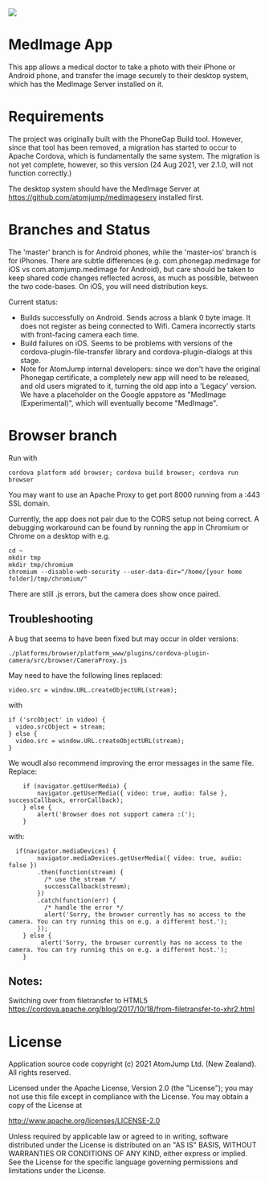<img src="http://medimage.co.nz/wp-content/uploads/2018/04/icon-60.png">

# MedImage App

This app allows a medical doctor to take a photo with their iPhone or Android phone, and transfer the image
securely to their desktop system, which has the MedImage Server installed on it.

# Requirements

The project was originally built with the PhoneGap Build tool.
However, since that tool has been removed, a migration has started to occur
to Apache Cordova, which is fundamentally the same system. The migration
is not yet complete, however, so this version (24 Aug 2021, ver 2.1.0, will not function correctly.)

The desktop system should have the MedImage Server at https://github.com/atomjump/medimageserv installed first.


# Branches and Status


The 'master' branch is for Android phones, while the 'master-ios' branch is for iPhones. There are subtle differences (e.g. com.phonegap.medimage for iOS vs com.atomjump.medimage for Android), but care should be taken to keep shared code changes reflected across, as much as possible, between the two code-bases.
On iOS, you will need distribution keys.

Current status:

* Builds successfully on Android. Sends across a blank 0 byte image. It does not register as being connected to Wifi. Camera incorrectly starts with front-facing camera each time.
* Build failures on iOS. Seems to be problems with versions of the cordova-plugin-file-transfer library and cordova-plugin-dialogs at this stage.
* Note for AtomJump internal developers: since we don't have the original Phonegap certificate, a completely new app will need to be released, and old users migrated to it, turning the old app into a 'Legacy' version. We have a placeholder on the Google appstore as "MedImage (Experimental)", which will eventually become "MedImage". 

# Browser branch

Run with 
```
cordova platform add browser; cordova build browser; cordova run browser
```
You may want to use an Apache Proxy to get port 8000 running from a :443 SSL domain.

Currently, the app does not pair due to the CORS setup not being correct. A debugging workaround can be found by running the app in Chromium or Chrome on a desktop with e.g.
```
cd ~
mkdir tmp
mkdir tmp/chromium
chromium --disable-web-security --user-data-dir="/home/[your home folder]/tmp/chromium/"
```
There are still .js errors, but the camera does show once paired.


## Troubleshooting

A bug that seems to have been fixed but may occur in older versions:
```
./platforms/browser/platform_www/plugins/cordova-plugin-camera/src/browser/CameraProxy.js
```
May need to have the following lines replaced:
```
video.src = window.URL.createObjectURL(stream);
```

with 
```
if ('srcObject' in video) {
  video.srcObject = stream;
} else {
  video.src = window.URL.createObjectURL(stream);
}
```

We woudl also recommend improving the error messages in the same file. Replace:
```
    if (navigator.getUserMedia) {
        navigator.getUserMedia({ video: true, audio: false }, successCallback, errorCallback);
    } else {
        alert('Browser does not support camera :(');
    }
```
with:
```
  if(navigator.mediaDevices) {
		navigator.mediaDevices.getUserMedia({ video: true, audio: false })
		.then(function(stream) {
		  /* use the stream */
		  successCallback(stream);
		})
		.catch(function(err) {
		  /* handle the error */
		  alert('Sorry, the browser currently has no access to the camera. You can try running this on e.g. a different host.');
		});
	} else {
		 alert('Sorry, the browser currently has no access to the camera. You can try running this on e.g. a different host.');
	}
```



## Notes:

Switching over from filetransfer to HTML5
https://cordova.apache.org/blog/2017/10/18/from-filetransfer-to-xhr2.html


# License

Application source code copyright (c) 2021 AtomJump Ltd. (New Zealand). All rights reserved.


Licensed under the Apache License, Version 2.0 (the "License");
you may not use this file except in compliance with the License.
You may obtain a copy of the License at

http://www.apache.org/licenses/LICENSE-2.0

Unless required by applicable law or agreed to in writing, software
distributed under the License is distributed on an "AS IS" BASIS,
WITHOUT WARRANTIES OR CONDITIONS OF ANY KIND, either express or implied.
See the License for the specific language governing permissions and
limitations under the License.



